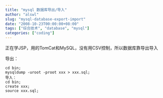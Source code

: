 ```yaml
---
title: "mysql 数据库导出/导入"
author: "alswl"
slug: "mysql-database-export-import"
date: "2008-10-23T00:00:00+08:00"
tags: ["综合技术", "database", "mysql"]
categories: ["coding"]
---
```


正在学JSP，用的TomCat和MySQL，没有用CSV控制，所以数据库靠导出导入

导出：

```
cd bin;
mysqldump -uroot -proot xxx > xxx.sql;
导入：
cd bin;
create xxx;
source xxx.sql;

```



